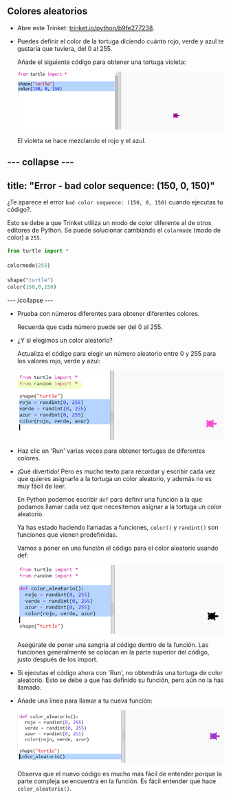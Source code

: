 ## Colores aleatorios

+ Abre este Trinket: <a href="https://trinket.io/python/b9fe277238" target="_blank">trinket.io/python/b9fe277238</a>.

+ Puedes definir el color de la tortuga diciendo cuánto rojo, verde y azul te gustaría que tuviera, del 0 al 255.
    
    Añade el siguiente código para obtener una tortuga violeta:
    
    ![captura de pantalla](images/modern-purple.png)
    
    El violeta se hace mezclando el rojo y el azul.

--- collapse ---
---
title: "Error - bad color sequence: (150, 0, 150)"
---

¿Te aparece el error `bad color sequence: (150, 0, 150)` cuando ejecutas tu código?.

Esto se debe a que Trinket utiliza un modo de color diferente al de otros editores de Python. Se puede solucionar cambiando el `colormode` (modo de color) a `255`.

```python
from turtle import *

colormode(255)

shape("turtle")
color(150,0,150)
```

--- /collapse ---

+ Prueba con números diferentes para obtener diferentes colores.
    
    Recuerda que cada número puede ser del 0 al 255.

+ ¿Y si elegimos un color aleatorio?
    
    Actualiza el código para elegir un número aleatorio entre 0 y 255 para los valores rojo, verde y azul:
    
    ![captura de pantalla](images/modern-random-colour.png)

+ Haz clic en 'Run' varias veces para obtener tortugas de diferentes colores.

+ ¡Qué divertido! Pero es mucho texto para recordar y escribir cada vez que quieres asignarle a la tortuga un color aleatorio, y además no es muy fácil de leer.
    
    En Python podemos escribir `def` para definir una función a la que podamos llamar cada vez que necesitemos asignar a la tortuga un color aleatorio.
    
    Ya has estado haciendo llamadas a funciones, `color()` y `randint()` son funciones que vienen predefinidas.
    
    Vamos a poner en una función el código para el color aleatorio usando def:
    
    ![captura de pantalla](images/modern-colour-function.png)
    
    Asegúrate de poner una sangría al código dentro de la función. Las funciones generalmente se colocan en la parte superior del código, justo después de los import.

+ Si ejecutas el código ahora con 'Run', no obtendrás una tortuga de color aleatorio. Esto se debe a que has definido su función, pero aún no la has llamado.

+ Añade una línea para llamar a tu nueva función:
    
    ![captura de pantalla](images/modern-call-colour.png)
    
    Observa que el nuevo código es mucho más fácil de entender porque la parte compleja se encuentra en la función. Es fácil entender qué hace `color_aleatorio()`.